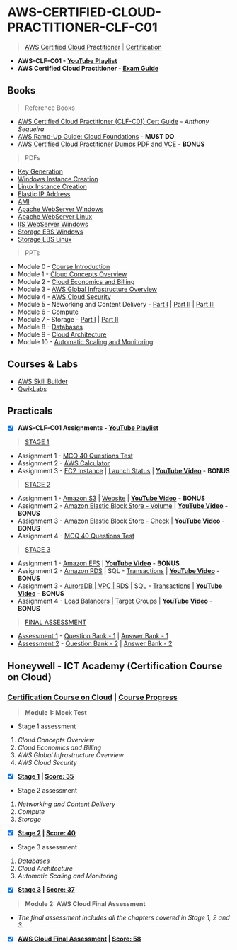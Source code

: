 # AWS-CERTIFIED-CLOUD-PRACTITIONER-CLF-C01

 >[AWS Certified Cloud Practitioner](https://aws.amazon.com/certification/certified-cloud-practitioner) | [Certification](https://aws.amazon.com/certification/)
 
 - **AWS-CLF-C01 - [YouTube Playlist](https://youtube.com/playlist?list=PLGOc13Pt03SZuZA2eS79J4EUtBBgR0JCs)**
 - **AWS Certified Cloud Practitioner - [Exam Guide](https://github.com/Amey-Thakur/AWS-CERTIFIED-CLOUD-PRACTITIONER-CLF-C01/blob/main/AWS%20Certified%20Cloud%20Practitioner%20Exam%20Guide.PDF)** 
  
## Books

 >Reference Books

 - [AWS Certified Cloud Practitioner (CLF-C01) Cert Guide](https://github.com/Amey-Thakur/AWS-CERTIFIED-CLOUD-PRACTITIONER-CLF-C01/blob/main/Books/Anthony%20Sequeira%20%5BAnthony%20Sequeira%5D%20-%20AWS%20Certified%20Cloud%20Practitioner%20(CLF-C01)%20Cert%20Guide%2C%20First%20Edition-Pearson%20IT%20Certification%20(2019).pdf) - _Anthony Sequeira_
 - [AWS Ramp-Up Guide: Cloud Foundations](https://github.com/Amey-Thakur/AWS-CERTIFIED-CLOUD-PRACTITIONER-CLF-C01/blob/main/Books/AWS%20Ramp-Up%20Guide%20Cloud%20Foundations.pdf) - **MUST DO**
 - [AWS Certified Cloud Practitioner Dumps PDF and VCE](https://github.com/Amey-Thakur/AWS-CERTIFIED-CLOUD-PRACTITIONER-CLF-C01/tree/main/Books/AWS-Certified-Cloud-Practitioner%20Dumps%20PDF%20and%20VCE) - **BONUS**
 
 >PDFs
 
 - [Key Generation](https://github.com/Amey-Thakur/AWS-CERTIFIED-CLOUD-PRACTITIONER-CLF-C01/blob/main/Books/PDFS/01_Key_Generation.pdf)
 - [Windows Instance Creation](https://github.com/Amey-Thakur/AWS-CERTIFIED-CLOUD-PRACTITIONER-CLF-C01/blob/main/Books/PDFS/02_Windows_Instance_Creation.pdf)
 - [Linux Instance Creation](https://github.com/Amey-Thakur/AWS-CERTIFIED-CLOUD-PRACTITIONER-CLF-C01/blob/main/Books/PDFS/03_Linux_Instance_Creation.pdf)
 - [Elastic IP Address](https://github.com/Amey-Thakur/AWS-CERTIFIED-CLOUD-PRACTITIONER-CLF-C01/blob/main/Books/PDFS/04_Elastic_IP_Address.pdf)
 - [AMI](https://github.com/Amey-Thakur/AWS-CERTIFIED-CLOUD-PRACTITIONER-CLF-C01/blob/main/Books/PDFS/05_AMI.pdf)
 - [Apache WebServer Windows](https://github.com/Amey-Thakur/AWS-CERTIFIED-CLOUD-PRACTITIONER-CLF-C01/blob/main/Books/PDFS/06_Apache_WebServer_Windows.pdf)
 - [Apache WebServer Linux](https://github.com/Amey-Thakur/AWS-CERTIFIED-CLOUD-PRACTITIONER-CLF-C01/blob/main/Books/PDFS/07_Apache_WebServer_Linux.pdf)
 - [IIS WebServer Windows](https://github.com/Amey-Thakur/AWS-CERTIFIED-CLOUD-PRACTITIONER-CLF-C01/blob/main/Books/PDFS/08_IIS_WebServer_Windows.pdf)
 - [Storage EBS Windows](https://github.com/Amey-Thakur/AWS-CERTIFIED-CLOUD-PRACTITIONER-CLF-C01/blob/main/Books/PDFS/09_Storage_EBS_Windows.pdf)
 - [Storage EBS Linux](https://github.com/Amey-Thakur/AWS-CERTIFIED-CLOUD-PRACTITIONER-CLF-C01/blob/main/Books/PDFS/10_Storage_EBS_Linux.pdf)

 >PPTs
 
 - Module 0 - [Course Introduction](https://github.com/Amey-Thakur/AWS-CERTIFIED-CLOUD-PRACTITIONER-CLF-C01/blob/main/Books/PPTS/AcademyCloudFoundations_Module_00.pdf)
 - Module 1 - [Cloud Concepts Overview](https://github.com/Amey-Thakur/AWS-CERTIFIED-CLOUD-PRACTITIONER-CLF-C01/blob/main/Books/PPTS/AcademyCloudFoundations_Module_01.pdf)
 - Module 2 - [Cloud Economics and Billing](https://github.com/Amey-Thakur/AWS-CERTIFIED-CLOUD-PRACTITIONER-CLF-C01/blob/main/Books/PPTS/AcademyCloudFoundations_Module_02.pdf)
 - Module 3 - [AWS Global Infrastructure Overview](https://github.com/Amey-Thakur/AWS-CERTIFIED-CLOUD-PRACTITIONER-CLF-C01/blob/main/Books/PPTS/AcademyCloudFoundations_Module_03.pdf)
 - Module 4 - [AWS Cloud Security](https://github.com/Amey-Thakur/AWS-CERTIFIED-CLOUD-PRACTITIONER-CLF-C01/blob/main/Books/PPTS/AcademyCloudFoundations_Module_04.pdf)
 - Module 5 - Neworking and Content Delivery - [Part I](https://github.com/Amey-Thakur/AWS-CERTIFIED-CLOUD-PRACTITIONER-CLF-C01/blob/main/Books/PPTS/AcademyCloudFoundations_Module_05_01.pdf) | [Part II](https://github.com/Amey-Thakur/AWS-CERTIFIED-CLOUD-PRACTITIONER-CLF-C01/blob/main/Books/PPTS/AcademyCloudFoundations_Module_05_02.pdf) | [Part III](https://github.com/Amey-Thakur/AWS-CERTIFIED-CLOUD-PRACTITIONER-CLF-C01/blob/main/Books/PPTS/AcademyCloudFoundations_Module_05_03.pdf)
 - Module 6 - [Compute](https://github.com/Amey-Thakur/AWS-CERTIFIED-CLOUD-PRACTITIONER-CLF-C01/blob/main/Books/PPTS/AcademyCloudFoundations_Module_06.pdf)
 - Module 7 - Storage - [Part I](https://github.com/Amey-Thakur/AWS-CERTIFIED-CLOUD-PRACTITIONER-CLF-C01/blob/main/Books/PPTS/AcademyCloudFoundations_Module_07_01.pdf) | [Part II](https://github.com/Amey-Thakur/AWS-CERTIFIED-CLOUD-PRACTITIONER-CLF-C01/blob/main/Books/PPTS/AcademyCloudFoundations_Module_07_02.pdf)
 - Module 8 - [Databases](https://github.com/Amey-Thakur/AWS-CERTIFIED-CLOUD-PRACTITIONER-CLF-C01/blob/main/Books/PPTS/AcademyCloudFoundations_Module_08.pdf)
 - Module 9 - [Cloud Architecture](https://github.com/Amey-Thakur/AWS-CERTIFIED-CLOUD-PRACTITIONER-CLF-C01/blob/main/Books/PPTS/AcademyCloudFoundations_Module_09.pdf)
 - Module 10 - [Automatic Scaling and Monitoring](https://github.com/Amey-Thakur/AWS-CERTIFIED-CLOUD-PRACTITIONER-CLF-C01/blob/main/Books/PPTS/AcademyCloudFoundations_Module_10.pdf)


## Courses & Labs

 - [AWS Skill Builder](https://explore.skillbuilder.aws/learn)
 - [QwikLabs](https://www.qwiklabs.com)


## Practicals

 - [x] **AWS-CLF-C01 Assignments - [YouTube Playlist](https://youtube.com/playlist?list=PLGOc13Pt03SZuZA2eS79J4EUtBBgR0JCs)**

 >[STAGE 1](https://github.com/Amey-Thakur/AWS-CERTIFIED-CLOUD-PRACTITIONER-CLF-C01/tree/main/STAGE-1)
 
 - Assignment 1 - [MCQ 40 Questions Test](https://github.com/Amey-Thakur/AWS-CERTIFIED-CLOUD-PRACTITIONER-CLF-C01/blob/main/STAGE-1/B-50_AMEY_THAKUR_54920-Assignment-1.xlsx)
 - Assignment 2 - [AWS Calculator](https://github.com/Amey-Thakur/AWS-CERTIFIED-CLOUD-PRACTITIONER-CLF-C01/blob/main/STAGE-1/B-50-AMEY_THAKUR_54920-Assignment-2.xlsx)
 - Assignment 3 - [EC2 Instance](https://github.com/Amey-Thakur/AWS-CERTIFIED-CLOUD-PRACTITIONER-CLF-C01/blob/main/STAGE-1/Instances.jpg) | [Launch Status](https://github.com/Amey-Thakur/AWS-CERTIFIED-CLOUD-PRACTITIONER-CLF-C01/blob/main/STAGE-1/Launch%20Status.jpg) | **[YouTube Video](https://youtu.be/y-oACtu8djc)** - **BONUS**

 >[STAGE 2](https://github.com/Amey-Thakur/AWS-CERTIFIED-CLOUD-PRACTITIONER-CLF-C01/tree/main/STAGE-2)
 
 - Assignment 1 - [Amazon S3](https://github.com/Amey-Thakur/AWS-CERTIFIED-CLOUD-PRACTITIONER-CLF-C01/blob/main/STAGE-2/54920_AMEY_THAKUR_STAGE-2_ASSIGNMENT-1.xlsx) | [Website](https://github.com/Amey-Thakur/AWS-CERTIFIED-CLOUD-PRACTITIONER-CLF-C01/blob/main/STAGE-2/Website.zip) | **[YouTube Video](https://youtu.be/CnM07Vg7pW8)** - **BONUS**
 - Assignment 2 - [Amazon Elastic Block Store - Volume](https://github.com/Amey-Thakur/AWS-CERTIFIED-CLOUD-PRACTITIONER-CLF-C01/blob/main/STAGE-2/54920_AMEY_THAKUR_STAGE-2_ASSIGNMENT-2.xlsx) | **[YouTube Video](https://youtu.be/D8Vt_wIuDHQ)** - **BONUS**
 - Assignment 3 - [Amazon Elastic Block Store - Check](https://github.com/Amey-Thakur/AWS-CERTIFIED-CLOUD-PRACTITIONER-CLF-C01/blob/main/STAGE-2/54920_AMEY_THAKUR_STAGE-2_ASSIGNMENT-3.xlsx) | **[YouTube Video](https://youtu.be/D8Vt_wIuDHQ)** - **BONUS**
 - Assignment 4 - [MCQ 40 Questions Test](https://github.com/Amey-Thakur/AWS-CERTIFIED-CLOUD-PRACTITIONER-CLF-C01/blob/main/STAGE-2/54920_AMEY_THAKUR_STAGE-2_MCQ.xlsx)

 >[STAGE 3](https://github.com/Amey-Thakur/AWS-CERTIFIED-CLOUD-PRACTITIONER-CLF-C01/tree/main/STAGE-3)
 
 - Assignment 1 - [Amazon EFS](https://github.com/Amey-Thakur/AWS-CERTIFIED-CLOUD-PRACTITIONER-CLF-C01/blob/main/STAGE-3/54920-AMEY_THAKUR_STAGE-3_ASSIGNMENT-1.xlsx) | **[YouTube Video](https://youtu.be/jShMHcYju4Y)** - **BONUS**
 - Assignment 2 - [Amazon RDS](https://github.com/Amey-Thakur/AWS-CERTIFIED-CLOUD-PRACTITIONER-CLF-C01/blob/main/STAGE-3/54920-AMEY_THAKUR_STAGE-3_ASSIGNMENT-2.xlsx) | SQL -  [Transactions](https://github.com/Amey-Thakur/AWS-CERTIFIED-CLOUD-PRACTITIONER-CLF-C01/blob/main/STAGE-3/Transactions.sql) | **[YouTube Video](https://youtu.be/9Quw6uln1Zc)** - **BONUS**
 - Assignment 3 - [AuroraDB | VPC | RDS](https://github.com/Amey-Thakur/AWS-CERTIFIED-CLOUD-PRACTITIONER-CLF-C01/blob/main/STAGE-3/54920-AMEY_THAKUR_STAGE-3_ASSIGNMENT-3.xlsx) | SQL -  [Transactions](https://github.com/Amey-Thakur/AWS-CERTIFIED-CLOUD-PRACTITIONER-CLF-C01/blob/main/STAGE-3/Transactions.sql) | **[YouTube Video](https://youtu.be/EhV8I2ElVRk)** - **BONUS**
 - Assignment 4 - [Load Balancers | Target Groups](https://github.com/Amey-Thakur/AWS-CERTIFIED-CLOUD-PRACTITIONER-CLF-C01/blob/main/STAGE-3/54920-AMEY_THAKUR_STAGE-3_ASSIGNMENT-4.xlsx) | **[YouTube Video](https://youtu.be/3TIzIHqkvvU)** - **BONUS**

 >[FINAL ASSESSMENT](https://github.com/Amey-Thakur/AWS-CERTIFIED-CLOUD-PRACTITIONER-CLF-C01/tree/main/Final%20Assessment)
 
 - [Assessment 1](https://github.com/Amey-Thakur/AWS-CERTIFIED-CLOUD-PRACTITIONER-CLF-C01/blob/main/Final%20Assessment/54920-AMEY_THAKUR_FINAL_ASSESSMENT-1.xlsx) - [Question Bank - 1](https://github.com/Amey-Thakur/AWS-CERTIFIED-CLOUD-PRACTITIONER-CLF-C01/blob/main/Final%20Assessment/QuesBank-1.pdf) | [Answer Bank - 1](https://github.com/Amey-Thakur/AWS-CERTIFIED-CLOUD-PRACTITIONER-CLF-C01/blob/main/Final%20Assessment/AnsBank-1.pdf)
 - [Assessment 2](https://github.com/Amey-Thakur/AWS-CERTIFIED-CLOUD-PRACTITIONER-CLF-C01/blob/main/Final%20Assessment/54920-AMEY_THAKUR_FINAL_ASSESSMENT-2.xlsx) - [Question Bank - 2](https://github.com/Amey-Thakur/AWS-CERTIFIED-CLOUD-PRACTITIONER-CLF-C01/blob/main/Final%20Assessment/QuesBank-2.pdf) | [Answer Bank - 2](https://github.com/Amey-Thakur/AWS-CERTIFIED-CLOUD-PRACTITIONER-CLF-C01/blob/main/Final%20Assessment/AnsBank-2.pdf)


## Honeywell - ICT Academy (Certification Course on Cloud)

### [Certification Course on Cloud](https://github.com/Amey-Thakur/AWS-CERTIFIED-CLOUD-PRACTITIONER-CLF-C01/blob/main/Honeywell%20-%20ICT%20Academy%20(Certification%20Course%20on%20Cloud)/Certification%20Course%20on%20Cloud.jpg) | [Course Progress](https://github.com/Amey-Thakur/AWS-CERTIFIED-CLOUD-PRACTITIONER-CLF-C01/blob/main/Honeywell%20-%20ICT%20Academy%20(Certification%20Course%20on%20Cloud)/Course%20Progress.jpg)
 
 >**Module 1: Mock Test**

 - Stage 1 assessment
 
  1. _Cloud Concepts Overview_
  2. _Cloud Economics and Billing_
  3. _AWS Global Infrastructure Overview_
  4. _AWS Cloud Security_

 - [x] **[Stage 1](https://github.com/Amey-Thakur/AWS-CERTIFIED-CLOUD-PRACTITIONER-CLF-C01/blob/main/Honeywell%20-%20ICT%20Academy%20(Certification%20Course%20on%20Cloud)/Module%201%20-%20Mock%20Test%20Stage%201.jpg) | [Score: 35](https://github.com/Amey-Thakur/AWS-CERTIFIED-CLOUD-PRACTITIONER-CLF-C01/blob/main/Honeywell%20-%20ICT%20Academy%20(Certification%20Course%20on%20Cloud)/Module%201%20-%20Mock%20Test%20Stage%201%20(Score%2035).png)**
 
 - Stage 2 assessment
 
  1. _Networking and Content Delivery_
  2. _Compute_
  3. _Storage_
 
 - [x] **[Stage 2](https://github.com/Amey-Thakur/AWS-CERTIFIED-CLOUD-PRACTITIONER-CLF-C01/blob/main/Honeywell%20-%20ICT%20Academy%20(Certification%20Course%20on%20Cloud)/Module%201%20-%20Mock%20Test%20Stage%202.jpg) | [Score: 40](https://github.com/Amey-Thakur/AWS-CERTIFIED-CLOUD-PRACTITIONER-CLF-C01/blob/main/Honeywell%20-%20ICT%20Academy%20(Certification%20Course%20on%20Cloud)/Module%201%20-%20Mock%20Test%20Stage%202%20(Score%2040).png)**
 
 - Stage 3 assessment
 
  1. _Databases_
  2. _Cloud Architecture_
  3. _Automatic Scaling and Monitoring_
 
 - [x] **[Stage 3](https://github.com/Amey-Thakur/AWS-CERTIFIED-CLOUD-PRACTITIONER-CLF-C01/blob/main/Honeywell%20-%20ICT%20Academy%20(Certification%20Course%20on%20Cloud)/Module%201%20-%20Mock%20Test%20Stage%203.jpg) | [Score: 37](https://github.com/Amey-Thakur/AWS-CERTIFIED-CLOUD-PRACTITIONER-CLF-C01/blob/main/Honeywell%20-%20ICT%20Academy%20(Certification%20Course%20on%20Cloud)/Module%201%20-%20Mock%20Test%20Stage%203%20(Score%2037).png)**
 
 
 >**Module 2: AWS Cloud Final Assessment**
 
 - _The final assessment includes all the chapters covered in Stage 1, 2 and 3._
 
  - [x] **[AWS Cloud Final Assessment](https://github.com/Amey-Thakur/AWS-CERTIFIED-CLOUD-PRACTITIONER-CLF-C01/blob/main/Honeywell%20-%20ICT%20Academy%20(Certification%20Course%20on%20Cloud)/Module%202%20-%20AWS%20Cloud%20Final%20Assessment.jpg) | [Score: 58](https://github.com/Amey-Thakur/AWS-CERTIFIED-CLOUD-PRACTITIONER-CLF-C01/blob/main/Honeywell%20-%20ICT%20Academy%20(Certification%20Course%20on%20Cloud)/Module%202%20-%20AWS%20Cloud%20Final%20Assessment%20(Score%2058).png)**


